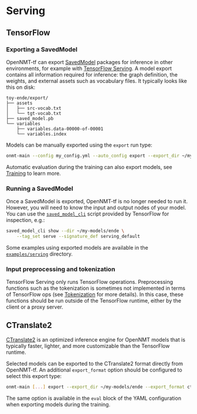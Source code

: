 # Serving

## TensorFlow

### Exporting a SavedModel

OpenNMT-tf can export [SavedModel](https://www.tensorflow.org/guide/saved_model) packages for inference in other environments, for example with [TensorFlow Serving](https://www.tensorflow.org/serving/). A model export contains all information required for inference: the graph definition, the weights, and external assets such as vocabulary files. It typically looks like this on disk:

```text
toy-ende/export/
├── assets
│   ├── src-vocab.txt
│   └── tgt-vocab.txt
├── saved_model.pb
└── variables
    ├── variables.data-00000-of-00001
    └── variables.index
```

Models can be manually exported using the `export` run type:

```bash
onmt-main --config my_config.yml --auto_config export --export_dir ~/my-models/ende
```

Automatic evaluation during the training can also export models, see [Training](training.md) to learn more.

### Running a SavedModel

Once a SavedModel is exported, OpenNMT-tf is no longer needed to run it. However, you will need to know the input and output nodes of your model. You can use the [`saved_model_cli`](https://www.tensorflow.org/programmers_guide/saved_model#cli_to_inspect_and_execute_savedmodel) script provided by TensorFlow for inspection, e.g.:

```bash
saved_model_cli show --dir ~/my-models/ende \
    --tag_set serve --signature_def serving_default
```

Some examples using exported models are available in the [`examples/serving`](https://github.com/OpenNMT/OpenNMT-tf/tree/master/examples/serving) directory.

### Input preprocessing and tokenization

TensorFlow Serving only runs TensorFlow operations. Preprocessing functions such as the tokenization is sometimes not implemented in terms of TensorFlow ops (see [Tokenization](tokenization.md) for more details). In this case, these functions should be run outside of the TensorFlow runtime, either by the client or a proxy server.

## CTranslate2

[CTranslate2](https://github.com/OpenNMT/CTranslate2) is an optimized inference engine for OpenNMT models that is typically faster, lighter, and more customizable than the TensorFlow runtime.

Selected models can be exported to the CTranslate2 format directly from OpenNMT-tf. An additional `export_format` option should be configured to select this export type:

```bash
onmt-main [...] export --export_dir ~/my-models/ende --export_format ctranslate2
```

The same option is available in the `eval` block of the YAML configuration when exporting models during the training.
